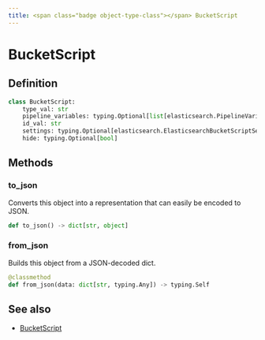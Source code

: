 ```yaml
---
title: <span class="badge object-type-class"></span> BucketScript
---
```

# <span class="badge object-type-class"></span> BucketScript

## Definition

```python
class BucketScript:
    type_val: str
    pipeline_variables: typing.Optional[list[elasticsearch.PipelineVariable]]
    id_val: str
    settings: typing.Optional[elasticsearch.ElasticsearchBucketScriptSettings]
    hide: typing.Optional[bool]
```
## Methods

### <span class="badge object-method"></span> to_json

Converts this object into a representation that can easily be encoded to JSON.

```python
def to_json() -> dict[str, object]
```

### <span class="badge object-method"></span> from_json

Builds this object from a JSON-decoded dict.

```python
@classmethod
def from_json(data: dict[str, typing.Any]) -> typing.Self
```

## See also

 * <span class="badge builder"></span> [BucketScript](./builder-BucketScript.md)
